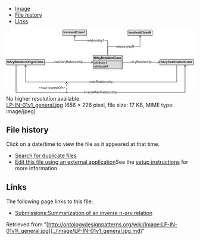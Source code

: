 * [Image](../Image/LP-IN-01v1_general.jpg.md#file)
* [File history](../Image/LP-IN-01v1_general.jpg.md#filehistory)
* [Links](../Image/LP-IN-01v1_general.jpg.md#filelinks)

[![Image:LP-IN-01v1 general.jpg](../images/d/d1/LP-IN-01v1_general.jpg)](../images/d/d1/LP-IN-01v1_general.jpg)  
No higher resolution available.  
[LP-IN-01v1\_general.jpg](../images/d/d1/LP-IN-01v1_general.jpg)‎ (656 × 226 pixel, file size: 17 KB, MIME type: image/jpeg)

## File history

Click on a date/time to view the file as it appeared at that time.



  
* [Search for duplicate files](http://ontologydesignpatterns.org/wiki/Special:FileDuplicateSearch/LP-IN-01v1_general.jpg "Special:FileDuplicateSearch/LP-IN-01v1 general.jpg")
* [Edit this file using an external application](http://ontologydesignpatterns.org/wiki/index.php?title=Image:LP-IN-01v1_general.jpg&action=edit&externaledit=true&mode=file "Image:LP-IN-01v1 general.jpg")See the [setup instructions](http://www.mediawiki.org/wiki/Manual:External_editors "http://www.mediawiki.org/wiki/Manual:External_editors") for more information.

## Links



The following page links to this file:


* [Submissions:Summarization of an inverse n-ary relation](../Submissions/Summarization_of_an_inverse_n-ary_relation.md "Submissions:Summarization of an inverse n-ary relation")


Retrieved from "[http://ontologydesignpatterns.org/wiki/Image:LP-IN-01v1\_general.jpg](../Image/LP-IN-01v1_general.jpg.md)"